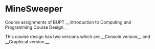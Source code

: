 # MineSweeper
<p>Course assignments of BUPT __Introduction to Computing and Programming Course Design.__ </p>
<p>This course design has two versions which are __Console version__ and __Graphical version.__ </p>
